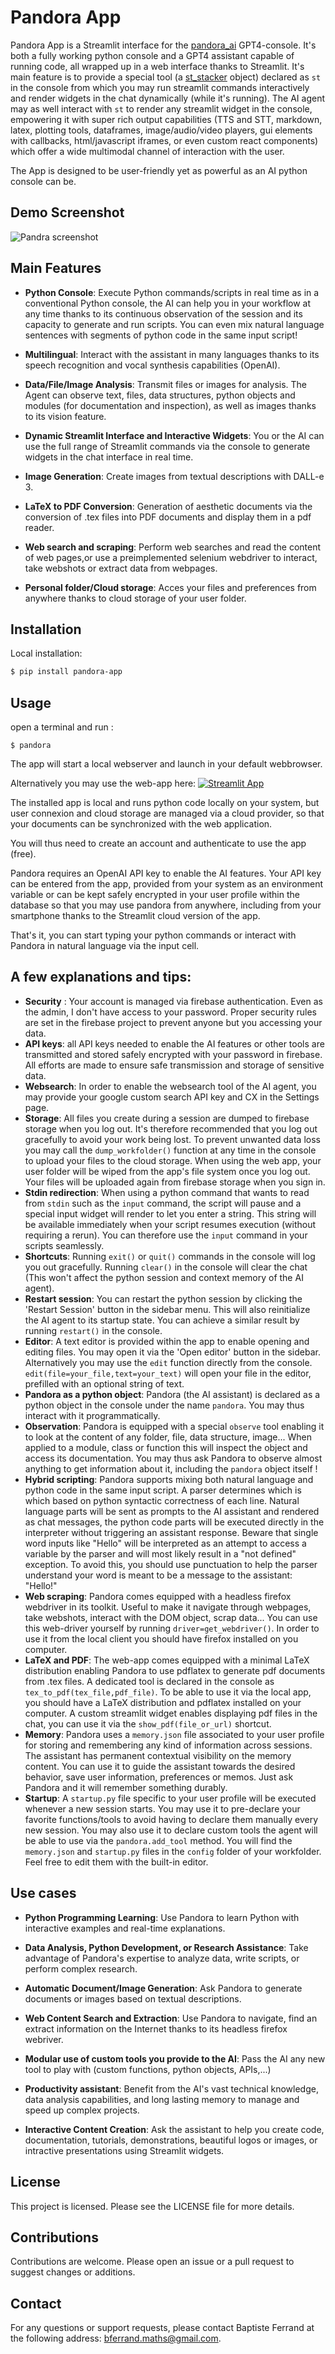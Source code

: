 
# Pandora App

Pandora App is a Streamlit interface for the [pandora_ai](https://github.com/B4PT0R/pandora_ai) GPT4-console. It's both a fully working python console and a GPT4 assistant capable of running code, all wrapped up in a web interface thanks to Streamlit. It's main feature is to provide a special tool (a [st_stacker](https://github.com/B4PT0R/streamlit_stacker) object) declared as `st` in the console from which you may run streamlit commands interactively and render widgets in the chat dynamically (while it's running). The AI agent may as well interact with `st` to render any streamlit widget in the console, empowering it with super rich output capabilities (TTS and STT, markdown, latex, plotting tools, dataframes, image/audio/video players, gui elements with callbacks, html/javascript iframes, or even custom react components) which offer a wide multimodal channel of interaction with the user.

The App is designed to be user-friendly yet as powerful as an AI python console can be.

## Demo Screenshot

![Pandra screenshot](./pandora_app/app_images/pandora_demo.jpg)

## Main Features

- **Python Console**: Execute Python commands/scripts in real time as in a conventional Python console, the AI can help you in your workflow at any time thanks to its continuous observation of the session and its capacity to generate and run scripts. You can even mix natural language sentences with segments of python code in the same input script!

- **Multilingual**: Interact with the assistant in many languages thanks to its speech recognition and vocal synthesis capabilities (OpenAI).

- **Data/File/Image Analysis**: Transmit files or images for analysis. The Agent can observe text, files, data structures, python objects and modules (for documentation and inspection), as well as images thanks to its vision feature.

- **Dynamic Streamlit Interface and Interactive Widgets**: You or the AI can use the full range of Streamlit commands via the console to generate widgets in the chat interface in real time.

- **Image Generation**: Create images from textual descriptions with DALL-e 3.

- **LaTeX to PDF Conversion**: Generation of aesthetic documents via the conversion of .tex files into PDF documents and display them in a pdf reader.

- **Web search and scraping**: Perform web searches and read the content of web pages,or use a preimplemented selenium webdriver to interact, take webshots or extract data from webpages.

- **Personal folder/Cloud storage**: Acces your files and preferences from anywhere thanks to cloud storage of your user folder.

## Installation

Local installation:
```bash
$ pip install pandora-app
```

## Usage

open a terminal and run :

```
$ pandora
```

The app will start a local webserver and launch in your default webbrowser.

Alternatively you may use the web-app here:
[![Streamlit App](https://static.streamlit.io/badges/streamlit_badge_black_white.svg)](https://pandora-ai.streamlit.app/)

The installed app is local and runs python code locally on your system, but user connexion and cloud storage are managed via a cloud provider, so that your documents can be synchronized with the web application.

You will thus need to create an account and authenticate to use the app (free).

Pandora requires an OpenAI API key to enable the AI features. Your API key can be entered from the app, provided from your system as an environment variable or can be kept safely encrypted in your user profile within the database so that you may use pandora from anywhere, including from your smartphone thanks to the Streamlit cloud version of the app.

That's it, you can start typing your python commands or interact with Pandora in natural language via the input cell.

## A few explanations and tips:

- **Security** : Your account is managed via firebase authentication. Even as the admin, I don't have access to your password. Proper security rules are set in the firebase project to prevent anyone but you accessing your data.
- **API keys**: all API keys needed to enable the AI features or other tools are transmitted and stored safely encrypted with your password in firebase. All efforts are made to ensure safe transmission and storage of sensitive data.
- **Websearch**: In order to enable the websearch tool of the AI agent, you may provide your google custom search API key and CX in the Settings page.
- **Storage**: All files you create during a session are dumped to firebase storage when you log out. It's therefore recommended that you log out gracefully to avoid your work being lost. To prevent unwanted data loss you may call the `dump_workfolder()` function at any time in the console to upload your files to the cloud storage. When using the web app, your user folder will be wiped from the app's file system once you log out. Your files will be uploaded again from firebase storage when you sign in.
- **Stdin redirection**: When using a python command that wants to read from `stdin` such as the `input` command, the script will pause and a special input widget will render to let you enter a string. This string will be available immediately when your script resumes execution (without requiring a rerun). You can therefore use the `input` command in your scripts seamlessly. 
-  **Shortcuts**: Running `exit()` or `quit()` commands in the console will log you out gracefully. Running `clear()` in the console will clear the chat (This won't affect the python session and context memory of the AI agent).
- **Restart session**: You can restart the python session by clicking the 'Restart Session' button in the sidebar menu. This will also reinitialize the AI agent to its startup state. You can achieve a similar result by running `restart()` in the console.
- **Editor**: A text editor is provided within the app to enable opening and editing files. You may open it via the 'Open editor' button in the sidebar. Alternatively you may use the `edit` function directly from the console. `edit(file=your_file,text=your_text)` will open your file in the editor, prefilled with an optional string of text.
- **Pandora as a python object**: Pandora (the AI assistant) is declared as a python object in the console under the name `pandora`. You may thus interact with it programmatically.
- **Observation**: Pandora is equipped with a special `observe` tool enabling it to look at the content of any folder, file, data structure, image... When applied to a module, class or function this will inspect the object and access its documentation. You may thus ask Pandora to observe almost anything to get information about it, including the `pandora` object itself !
- **Hybrid scripting**: Pandora supports mixing both natural language and python code in the same input script. A parser determines which is which based on python syntactic correctness of each line. Natural language parts will be sent as prompts to the AI assistant and rendered as chat messages, the python code parts will be executed directly in the interpreter without triggering an assistant response. Beware that single word inputs like "Hello" will be interpreted as an attempt to access a variable by the parser and will most likely result in a "not defined" exception. To avoid this, you should use punctuation to help the parser understand your word is meant to be a message to the assistant: "Hello!" 
- **Web scraping**: Pandora comes equipped with a headless firefox webdriver in its toolkit. Useful to make it navigate through webpages, take webshots, interact with the DOM object, scrap data... You can use this web-driver yourself by running `driver=get_webdriver()`. In order to use it from the local client you should have firefox installed on you computer.
- **LaTeX and PDF**: The web-app comes equipped with a minimal LaTeX distribution enabling Pandora to use pdflatex to generate pdf documents from .tex files. A dedicated tool is declared in the console as `tex_to_pdf(tex_file,pdf_file)`. To be able to use it via the local app, you should have a LaTeX distribution and pdflatex installed on your computer. A custom streamlit widget enables displaying pdf files in the chat, you can use it via the `show_pdf(file_or_url)` shortcut.
- **Memory**: Pandora uses a `memory.json` file associated to your user profile for storing and remembering any kind of information across sessions. The assistant has permanent contextual visibility on the memory content. You can use it to guide the assistant towards the desired behavior, save user information, preferences or memos. Just ask Pandora and it will remember something durably.
- **Startup**: A `startup.py` file specific to your user profile will be executed whenever a new session starts. You may use it to pre-declare your favorite functions/tools to avoid having to declare them manually every new session. You may also use it to declare custom tools the agent will be able to use via the `pandora.add_tool` method. You will find the `memory.json` and `startup.py` files in the `config` folder of your workfolder. Feel free to edit them with the built-in editor.

## Use cases

- **Python Programming Learning**: Use Pandora to learn Python with interactive examples and real-time explanations.

- **Data Analysis, Python Development, or Research Assistance**: Take advantage of Pandora's expertise to analyze data, write scripts, or perform complex research.

- **Automatic Document/Image Generation**: Ask Pandora to generate documents or images based on textual descriptions.

- **Web Content Search and Extraction**: Use Pandora to navigate, find an extract information on the Internet thanks to its headless firefox webriver.

- **Modular use of custom tools you provide to the AI**: Pass the AI any new tool to play with (custom functions, python objects, APIs,...)

- **Productivity assistant**: Benefit from the AI's vast technical knowledge, data analysis capabilities, and long lasting memory to manage and speed up complex projects.

- **Interactive Content Creation**: Ask the assistant to help you create code, documentation, tutorials, demonstrations, beautiful logos or images, or intractive presentations using Streamlit widgets.


## License

This project is licensed. Please see the LICENSE file for more details.

## Contributions

Contributions are welcome. Please open an issue or a pull request to suggest changes or additions.

## Contact

For any questions or support requests, please contact Baptiste Ferrand at the following address: bferrand.maths@gmail.com.
